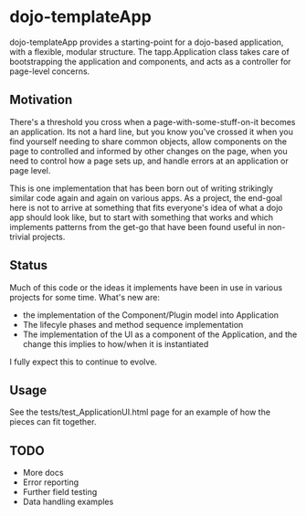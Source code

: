 dojo-templateApp
================

dojo-templateApp provides a starting-point for a dojo-based application, with a flexible, modular structure. 
The tapp.Application class takes care of bootstrapping the application and components, and acts as a controller for page-level concerns.

Motivation
----------

There's a threshold you cross when a page-with-some-stuff-on-it becomes an application. Its not a hard line, but you know you've crossed it when you find yourself needing to share common objects, allow components on the page to controlled and informed by other changes on the page, when you need to control how a page sets up, and handle errors at an application or page level.

This is one implementation that has been born out of writing strikingly similar code again and again on various apps. As a project, the end-goal here is not to arrive at something that fits everyone's idea of what a dojo app should look like, but to start with something that works and which implements patterns from the get-go that have been found useful in non-trivial projects.

Status
------

Much of this code or the ideas it implements have been in use in various projects for some time. What's new are:

* the implementation of the Component/Plugin model into Application
* The lifecyle phases and method sequence implementation
* The implementation of the UI as a component of the Application, and the change this implies to how/when it is instantiated

I fully expect this to continue to evolve. 

Usage
-----

See the tests/test_ApplicationUI.html page for an example of how the pieces can fit together. 

TODO
----

* More docs
* Error reporting
* Further field testing
* Data handling examples


